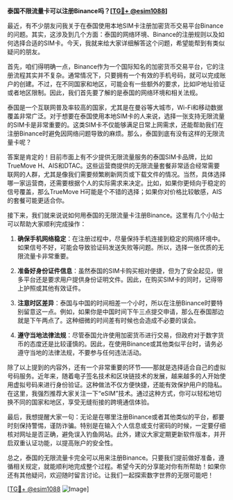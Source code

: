 **泰国不限流量卡可以注册Binance吗？[[TG💪+ @esim1088](https://t.me/s/esim1088)]**

最近，有不少朋友问我关于在泰国使用本地SIM卡注册加密货币交易平台Binance的问题。其实，这涉及到几个方面：泰国的网络环境、Binance的注册规则以及如何选择合适的SIM卡。今天，我就来给大家详细解答这个问题，希望能帮到有类似疑问的朋友。

首先，咱们得明确一点，Binance作为一个国际知名的加密货币交易平台，它的注册流程其实并不复杂。通常情况下，只要拥有一个有效的手机号码，就可以完成账户的创建。不过，在不同国家和地区，可能会有一些额外的要求，比如IP地址验证或者地区限制。因此，我们首先要了解的是泰国的网络环境和相关法规。

泰国是一个互联网普及率较高的国家，尤其是在曼谷等大城市，Wi-Fi和移动数据覆盖非常广泛。对于想要在泰国使用本地SIM卡的人来说，选择一张支持无限流量的SIM卡是非常重要的。这类SIM卡不仅能够满足日常上网需求，还能帮助我们在注册Binance时避免因网络问题导致的麻烦。那么，泰国到底有没有这样的无限流量卡呢？

答案是肯定的！目前市面上有不少提供无限流量服务的泰国SIM卡品牌，比如TrueMove H、AIS和DTAC。这些运营商提供的无限流量套餐非常适合经常需要联网的人群，尤其是像我们需要频繁刷新网页或下载文件的情况。当然，具体选择哪一家运营商，还需要根据个人的实际需求来决定。比如，如果你更倾向于稳定的信号覆盖，那么TrueMove H可能是个不错的选择；如果你对价格比较敏感，AIS的套餐可能更适合你。

接下来，我们就来说说如何用泰国的无限流量卡注册Binance。这里有几个小贴士可以帮助大家顺利完成操作：

1. **确保手机网络稳定**：在注册过程中，尽量保持手机连接到稳定的网络环境中。如果信号不好，可能会导致验证码发送失败等问题。所以，选择一张优质的无限流量卡非常重要。

2. **准备好身份证件信息**：虽然泰国的SIM卡购买相对便捷，但为了安全起见，很多平台还是要求用户提供身份证明文件。因此，在购买SIM卡的同时，记得带上护照或其他有效证件。

3. **注意时区差异**：泰国与中国的时间相差一个小时，所以在注册Binance时要特别留意这一点。例如，如果你是中国时间下午三点提交申请，那么在泰国那边就是下午两点了。这种细微的时间差有时候也会造成不必要的误会。

4. **遵守当地法律法规**：尽管泰国允许使用加密货币进行交易，但政府对于数字货币的态度还是比较谨慎的。因此，在使用Binance或其他类似平台时，请务必遵守当地的法律法规，不要参与任何违法活动。

除了以上提到的内容外，还有一个非常重要的环节——那就是选择适合自己的虚拟号码服务。近年来，随着电子签名技术和区块链技术的发展，越来越多的人开始使用虚拟号码来进行身份验证。这种做法不仅方便快捷，还能有效保护用户的隐私。在这里，我强烈推荐大家关注一下“eSIM”技术。通过这种方式，你可以轻松地切换不同的国家和地区，享受无缝衔接的跨境通信体验。

最后，我想提醒大家一句：无论是在哪里注册Binance或者其他类似的平台，都要时刻保持警惕，谨防诈骗。特别是在输入个人信息或支付密码的时候，一定要仔细核对网址是否正确，避免误入钓鱼网站。此外，建议大家定期更新软件版本，并开启双重认证功能，以提高账户的安全性。

总之，泰国的无限流量卡完全可以用来注册Binance。只要我们提前做好准备，遵循相关规定，就能顺利地完成整个过程。希望今天的分享能对你有所帮助！如果你还有其他疑问，欢迎随时留言讨论。让我们一起探索数字世界的无限可能吧！

[[TG💪+ @esim1088](https://t.me/s/esim1088) ![Image](https://i.postimg.cc/4NQfJmqS/Snipaste-2025-05-13-00-14-12.png)]
